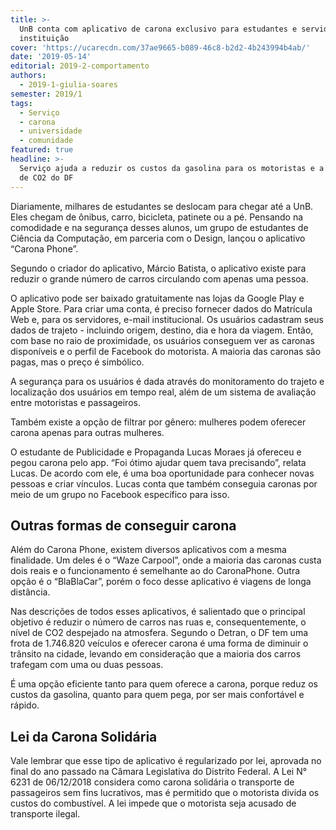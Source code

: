 ```yaml
---
title: >-
  UnB conta com aplicativo de carona exclusivo para estudantes e servidores da
  instituição
cover: 'https://ucarecdn.com/37ae9665-b089-46c8-b2d2-4b243994b4ab/'
date: '2019-05-14'
editorial: 2019-2-comportamento
authors:
  - 2019-1-giulia-soares
semester: 2019/1
tags:
  - Serviço
  - carona
  - universidade
  - comunidade
featured: true
headline: >-
  Serviço ajuda a reduzir os custos da gasolina para os motoristas e a emissão
  de CO2 do DF
---
```

Diariamente, milhares de estudantes se deslocam para chegar até a UnB. Eles chegam de ônibus, carro, bicicleta, patinete ou a pé. Pensando na comodidade e na segurança desses alunos, um grupo de estudantes de Ciência da Computação, em parceria com o Design, lançou o aplicativo “Carona Phone”.

Segundo o criador do aplicativo, Márcio Batista, o aplicativo existe para reduzir o grande número de carros circulando com apenas uma pessoa.

O aplicativo pode ser baixado gratuitamente nas lojas da Google Play e Apple Store. Para criar uma conta, é preciso fornecer dados do Matrícula Web e, para os servidores, e-mail institucional. Os usuários cadastram seus dados de trajeto - incluindo origem, destino, dia e hora da viagem. Então, com base no raio de proximidade, os usuários conseguem ver as caronas disponíveis e o perfil de Facebook do motorista. A maioria das caronas são pagas, mas o preço é simbólico.

A segurança para os usuários é dada através do monitoramento do trajeto e localização dos usuários em tempo real, além de um sistema de avaliação entre motoristas e passageiros.

Também existe a opção de filtrar por gênero: mulheres podem oferecer carona apenas para outras mulheres.

O estudante de Publicidade e Propaganda Lucas Moraes já ofereceu e pegou carona pelo app. “Foi ótimo ajudar quem tava precisando”, relata Lucas. De acordo com ele, é uma boa oportunidade para conhecer novas pessoas e criar vínculos. Lucas conta que também conseguia caronas por meio de um grupo no Facebook específico para isso.

## Outras formas de conseguir carona

Além do Carona Phone, existem diversos aplicativos com a mesma finalidade. Um deles é o “Waze Carpool”, onde a maioria das caronas custa dois reais e o funcionamento é semelhante ao do CaronaPhone. Outra opção é o “BlaBlaCar”, porém o foco desse aplicativo é viagens de longa distância.

Nas descrições de todos esses aplicativos, é salientado que o principal objetivo é reduzir o número de carros nas ruas e, consequentemente, o nível de CO2 despejado na atmosfera. Segundo o Detran, o DF tem uma frota de 1.746.820 veículos e oferecer carona é uma forma de diminuir o trânsito na cidade, levando em consideração que a maioria dos carros trafegam com uma ou duas pessoas.

É uma opção eficiente tanto para quem oferece a carona, porque reduz os custos da gasolina, quanto para quem pega, por ser mais confortável e rápido.

## Lei da Carona Solidária

Vale lembrar que esse tipo de aplicativo é regularizado por lei, aprovada no final do ano passado na Câmara Legislativa do Distrito Federal. A Lei N° 6231 de 06/12/2018 considera como carona solidária o transporte de passageiros sem fins lucrativos, mas é permitido que o motorista divida os custos do combustível. A lei impede que o motorista seja acusado de transporte ilegal.
